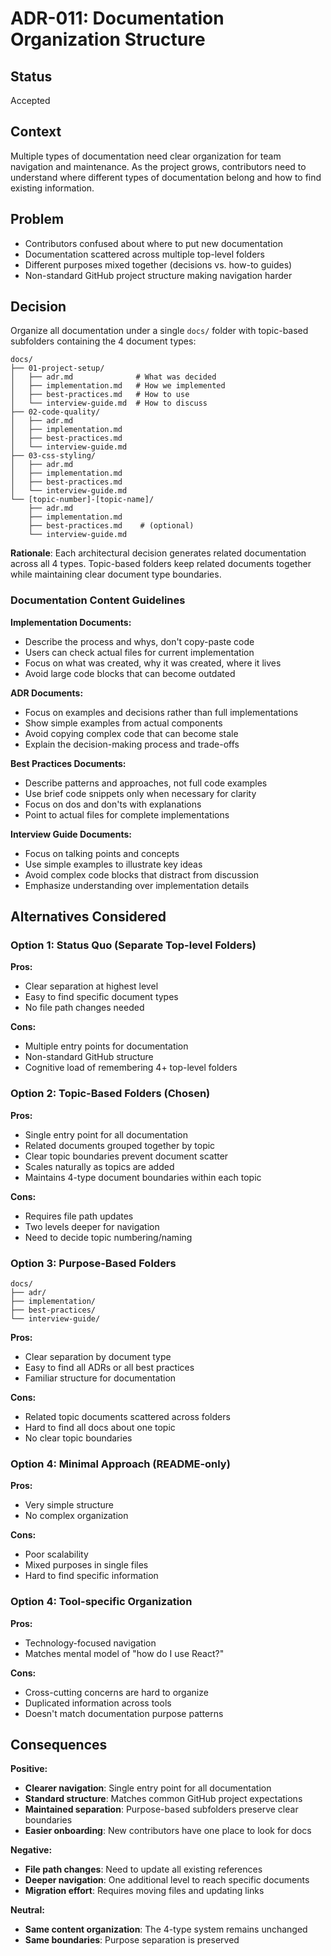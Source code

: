 # ADR-011: Documentation Organization Structure

## Status
Accepted

## Context
Multiple types of documentation need clear organization for team navigation and maintenance. As the project grows, contributors need to understand where different types of documentation belong and how to find existing information.

## Problem
- Contributors confused about where to put new documentation
- Documentation scattered across multiple top-level folders
- Different purposes mixed together (decisions vs. how-to guides)
- Non-standard GitHub project structure making navigation harder

## Decision
Organize all documentation under a single `docs/` folder with topic-based subfolders containing the 4 document types:

```
docs/
├── 01-project-setup/
│   ├── adr.md              # What was decided
│   ├── implementation.md   # How we implemented
│   ├── best-practices.md   # How to use
│   └── interview-guide.md  # How to discuss
├── 02-code-quality/
│   ├── adr.md
│   ├── implementation.md
│   ├── best-practices.md
│   └── interview-guide.md
├── 03-css-styling/
│   ├── adr.md
│   ├── implementation.md
│   ├── best-practices.md
│   └── interview-guide.md
└── [topic-number]-[topic-name]/
    ├── adr.md
    ├── implementation.md
    ├── best-practices.md    # (optional)
    └── interview-guide.md
```

**Rationale**: Each architectural decision generates related documentation across all 4 types. Topic-based folders keep related documents together while maintaining clear document type boundaries.

### Documentation Content Guidelines

**Implementation Documents:**
- Describe the process and whys, don't copy-paste code
- Users can check actual files for current implementation
- Focus on what was created, why it was created, where it lives
- Avoid large code blocks that can become outdated

**ADR Documents:**
- Focus on examples and decisions rather than full implementations
- Show simple examples from actual components
- Avoid copying complex code that can become stale
- Explain the decision-making process and trade-offs

**Best Practices Documents:**
- Describe patterns and approaches, not full code examples
- Use brief code snippets only when necessary for clarity
- Focus on dos and don'ts with explanations
- Point to actual files for complete implementations

**Interview Guide Documents:**
- Focus on talking points and concepts
- Use simple examples to illustrate key ideas
- Avoid complex code blocks that distract from discussion
- Emphasize understanding over implementation details

## Alternatives Considered

### Option 1: Status Quo (Separate Top-level Folders)
**Pros:**
- Clear separation at highest level
- Easy to find specific document types
- No file path changes needed

**Cons:**
- Multiple entry points for documentation
- Non-standard GitHub structure
- Cognitive load of remembering 4+ top-level folders

### Option 2: Topic-Based Folders (Chosen)
**Pros:**
- Single entry point for all documentation
- Related documents grouped together by topic
- Clear topic boundaries prevent document scatter
- Scales naturally as topics are added
- Maintains 4-type document boundaries within each topic

**Cons:**
- Requires file path updates
- Two levels deeper for navigation
- Need to decide topic numbering/naming

### Option 3: Purpose-Based Folders
```
docs/
├── adr/
├── implementation/
├── best-practices/
└── interview-guide/
```
**Pros:**
- Clear separation by document type
- Easy to find all ADRs or all best practices
- Familiar structure for documentation

**Cons:**
- Related topic documents scattered across folders
- Hard to find all docs about one topic
- No clear topic boundaries

### Option 4: Minimal Approach (README-only)
**Pros:**
- Very simple structure
- No complex organization

**Cons:**
- Poor scalability
- Mixed purposes in single files
- Hard to find specific information

### Option 4: Tool-specific Organization
**Pros:**
- Technology-focused navigation
- Matches mental model of "how do I use React?"

**Cons:**
- Cross-cutting concerns are hard to organize
- Duplicated information across tools
- Doesn't match documentation purpose patterns

## Consequences

**Positive:**
- **Clearer navigation**: Single entry point for all documentation
- **Standard structure**: Matches common GitHub project expectations
- **Maintained separation**: Purpose-based subfolders preserve clear boundaries
- **Easier onboarding**: New contributors have one place to look for docs

**Negative:**
- **File path changes**: Need to update all existing references
- **Deeper navigation**: One additional level to reach specific documents
- **Migration effort**: Requires moving files and updating links

**Neutral:**
- **Same content organization**: The 4-type system remains unchanged
- **Same boundaries**: Purpose separation is preserved